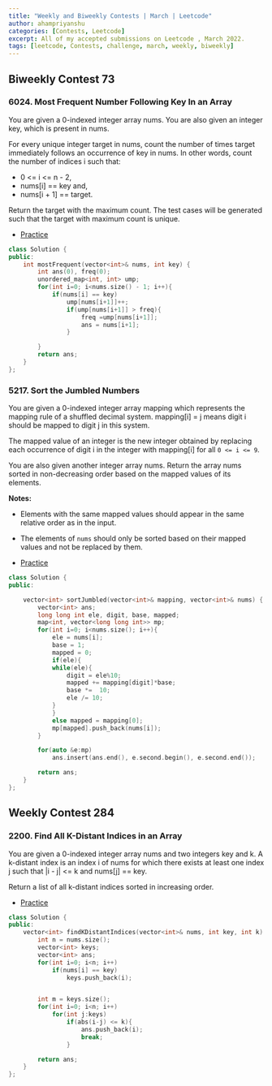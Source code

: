 ```yaml
---
title: "Weekly and Biweekly Contests | March | Leetcode"
author: ahampriyanshu
categories: [Contests, Leetcode]
excerpt: All of my accepted submissions on Leetcode , March 2022.
tags: [leetcode, Contests, challenge, march, weekly, biweekly]
---
```


## Biweekly Contest 73

### 6024. Most Frequent Number Following Key In an Array

You are given a 0-indexed integer array nums. You are also given an integer key, which is present in nums.

For every unique integer target in nums, count the number of times target immediately follows an occurrence of key in nums. In other words, count the number of indices i such that:

- 0 <= i <= n - 2,
- nums[i] == key and,
- nums[i + 1] == target.

Return the target with the maximum count. The test cases will be generated such that the target with maximum count is unique.

- [Practice](https://leetcode.com/contest/biweekly-contest-73/problems/most-frequent-number-following-key-in-an-array/)

```cpp
class Solution {
public:
    int mostFrequent(vector<int>& nums, int key) {
        int ans(0), freq(0);
        unordered_map<int, int> ump;
        for(int i=0; i<nums.size() - 1; i++){
            if(nums[i] == key)
                ump[nums[i+1]]++;
                if(ump[nums[i+1]] > freq){
                    freq =ump[nums[i+1]];
                    ans = nums[i+1];
                }

        }
        return ans;
    }
};
```

### 5217. Sort the Jumbled Numbers

You are given a 0-indexed integer array mapping which represents the mapping rule of a shuffled decimal system. mapping[i] = j means digit i should be mapped to digit j in this system.

The mapped value of an integer is the new integer obtained by replacing each occurrence of digit i in the integer with mapping[i] for all `0 <= i <= 9`.

You are also given another integer array nums. Return the array nums sorted in non-decreasing order based on the mapped values of its elements.

**Notes:**

- Elements with the same mapped values should appear in the same relative order as in the input.
- The elements of `nums` should only be sorted based on their mapped values and not be replaced by them.

- [Practice](https://leetcode.com/problems/arithmetic-slices/)

```cpp
class Solution {
public:

    vector<int> sortJumbled(vector<int>& mapping, vector<int>& nums) {
        vector<int> ans;
        long long int ele, digit, base, mapped;
        map<int, vector<long long int>> mp;
        for(int i=0; i<nums.size(); i++){
            ele = nums[i];
            base = 1;
            mapped = 0;
            if(ele){
            while(ele){
                digit = ele%10;
                mapped += mapping[digit]*base;
                base *=  10;
                ele /= 10;
            }
            }
            else mapped = mapping[0];
            mp[mapped].push_back(nums[i]);
        }

        for(auto &e:mp)
            ans.insert(ans.end(), e.second.begin(), e.second.end());

        return ans;
    }
};
```

## Weekly Contest 284

### 2200. Find All K-Distant Indices in an Array

You are given a 0-indexed integer array nums and two integers key and k. A k-distant index is an index i of nums for which there exists at least one index j such that |i - j| <= k and nums[j] == key.

Return a list of all k-distant indices sorted in increasing order.

- [Practice](https://leetcode.com/contest/weekly-contest-284/problems/find-all-k-distant-indices-in-an-array/)

```cpp
class Solution {
public:
    vector<int> findKDistantIndices(vector<int>& nums, int key, int k) {
        int n = nums.size();
        vector<int> keys;
        vector<int> ans;
        for(int i=0; i<n; i++)
            if(nums[i] == key)
                keys.push_back(i);


        int m = keys.size();
        for(int i=0; i<n; i++)
            for(int j:keys)
                if(abs(i-j) <= k){
                    ans.push_back(i);
                    break;
                }

        return ans;
    }
};
```
